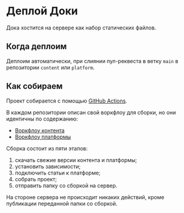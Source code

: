 # Деплой Доки

Дока хостится на сервере как набор статических файлов.

## Когда деплоим

Деплоим автоматически, при слиянии пул-реквеста в ветку `main` в репозитории `content` или `platform`.

## Как собираем

Проект собирается с помощью [GitHub Actions](https://docs.github.com/en/actions).

В каждом репозитории описан свой воркфлоу для сборки, но они идентичны по содержанию:

- [Воркфлоу контента](https://github.com/doka-guide/content/blob/main/.github/workflows/product-deploy.yml)
- [Воркфлоу платформы](https://github.com/doka-guide/platform/blob/main/.github/workflows/product-deploy.yml)

Сборка состоит из пяти этапов:

1. скачать свежие версии контента и платформы;
1. установить зависимости;
1. подключить статьи к платформе;
1. собрать проект;
2. отправить папку со сборкой на сервер.

На стороне сервера не происходит никаких действий, кроме публикации переданной папки со сборкой.

